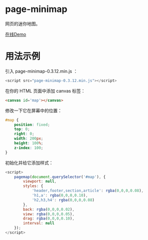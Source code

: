 # page-minimap

网页的迷你地图。

[在线Demo](<https://www.lien.run/Demo/page-minimap/>)

# 用法示例

引入 page-minimap-0.3.12.min.js ：

```javascript
<script src="page-minimap-0.3.12.min.js"></script>
```

在你的 HTML 页面中添加 canvas 标签：

```html
<canvas id='map'></canvas>
```

修改一下它在屏幕中的位置：

```css
#map {
    position: fixed;
    top: 0;
    right: 0;
    width: 200px;
    height: 100%;
    z-index: 100;
}
```

初始化并给它添加样式：

```js
<script>
    pagemap(document.querySelector('#map'), {
        viewport: null,
        styles: {
            'header,footer,section,article': rgba(0,0,0,0.08),
            'h1,a': rgba(0,0,0,0.10),
            'h2,h3,h4': rgba(0,0,0,0.08)
        },
        back: rgba(0,0,0,0.02),
        view: rgba(0,0,0,0.05),
        drag: rgba(0,0,0,0.10),
        interval: null
    });
</script>
```

